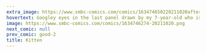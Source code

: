 ```yaml
---
extra_image: https://www.smbc-comics.com/comics/163474650220211020after.png
hovertext: Googley eyes in the last panel drawn by my 7-year-old who is the world's foremost expert.
image: https://www.smbc-comics.com/comics/1634746274-20211020.png
next_comic: null
prev_comic: good-2
title: Kitten
---
```


